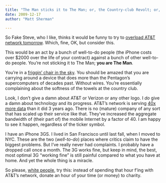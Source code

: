 ```yaml
---
title: "The Man sticks it to The Man; or, the Country-club Revolt; or, Whitey’s Revenge"
date: 2009-12-17
author: "Matt Sherman"

---
```


So Fake Steve, who I like, thinks it would be funny to try to [overload AT&amp;T network tomorrow](http://www.fakesteve.net/2009/12/some-last-minute-thoughts.html). Which, fine, OK, but consider this.

This would be an act by a bunch of well-to-do people (the iPhone costs over $2000 over the life of your contract) against a bunch of other well-to-do people. You’re not sticking it to The Man; **you are The Man**.

You’re in a [friggin’ chair in the sky](http://www.youtube.com/watch?v=rOtEQB-9tvk). You should be amazed that you are carrying around a device that does more than the Pentagon’s supercomputers of decades past. Without wires. You’re essentially complaining about the softness of the towels at the country club.

Look, I don’t give a damn about AT&amp;T or Verizon or any other logo. I _do_ give a damn about technology and its progress. AT&amp;T’s network is serving [40x more data](http://clipperhouse.com/blog/post/Is-Verizons-network-better-or-is-it-simply-untested.aspx) than it did 3 years ago. There is no (mature) company of any sort that has scaled up their service like that. They’ve increased the aggregate bandwidth of (their part of) the mobile Internet by a factor of 40. I am happy to see it happen, regardless of the ticker symbol.

I have an iPhone 3GS. I lived in San Francisco until last fall, when I moved to NYC. These are the two (_well-to-do_) places where critics claim to have the biggest problems. But I’ve really never had complaints. I probably have a dropped call once a month. The 3G works fine, but keep in mind, the best, most optimal 3G “working fine” is still painful compared to what you have at home. And yet the whole thing is a miracle.

So please, [white people](http://stuffwhitepeoplelike.com/2008/03/05/82-hating-corporations/), try this: instead of spending that hour f’ing with AT&amp;T’s network, donate an hour of your time (or money) to charity.
